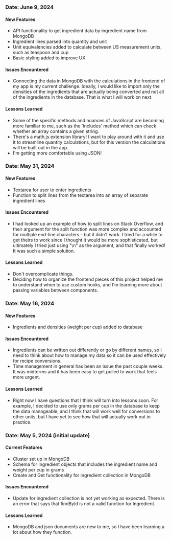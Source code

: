 ### Date: June 9, 2024

#### New Features

- API functionality to get ingredient data by ingredient name from MongoDB
- Ingredient lines parsed into quantity and unit
- Unit equivalencies added to calculate between US measurement units, such as teaspoon and cup
- Basic styling added to improve UX

#### Issues Encountered

- Connecting the data in MongoDB with the calculations in the frontend of my app is my current challenge. Ideally, I would like to import only the densities of the ingredients that are actually being converted and not all of the ingredients in the database. That is what I will work on next.

#### Lessons Learned

- Some of the specific methods and nuances of JavaScript are becoming more familiar to me, such as the 'includes' method which can check whether an array contains a given string.
- There's a math.js extension library! I want to play around with it and use it to streamline quantity calculations, but for this version the calculations will be built out in the app.
- I'm getting more comfortable using JSON!

### Date: May 31, 2024

#### New Features

- Textarea for user to enter ingredients
- Function to split lines from the textarea into an array of separate ingredient lines

#### Issues Encountered

- I had looked up an example of how to split lines on Stack Overflow, and their argument for the split function was more complex and accounted for multiple end-line characters - but it didn't work. I tried for a while to get theirs to work since I thought it would be more sophisticated, but ultimately I tried just using "\n" as the argument, and that finally worked! It was such a simple solution.

#### Lessons Learned

- Don't overcomplicate things.
- Deciding how to organize the frontend pieces of this project helped me to understand when to use custom hooks, and I'm learning more about passing variables between components.

### Date: May 16, 2024

#### New Features

- Ingredients and densities (weight per cup) added to database

#### Issues Encountered

- Ingredients can be written out differently or go by different names, so I need to think about how to manage my data so it can be used effectively for recipe conversions.
- Time management in general has been an issue the past couple weeks. It was midterms and it has been easy to get pulled to work that feels more urgent.

#### Lessons Learned

- Right now I have questions that I think will turn into lessons soon. For example, I decided to use only grams per cup in the database to keep the data manageable, and I think that will work well for conversions to other units, but I have yet to see how that will actually work out in practice.

### Date: May 5, 2024 (initial update)

#### Current Features

- Cluster set up in MongoDB
- Schema for Ingredient objects that includes the ingredient name and weight per cup in grams
- Create and Get functionality for ingredient collection in MongoDB

#### Issues Encountered

- Update for ingredient collection is not yet working as expected. There is an error that says that findById is not a valid function for Ingredient.

#### Lessons Learned

- MongoDB and json documents are new to me, so I have been learning a lot about how they function.
